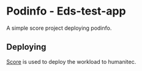 # Podinfo - Eds-test-app

A simple score project deploying podinfo.

## Deploying

[Score](https://score.dev/) is used to deploy the workload to humanitec.
